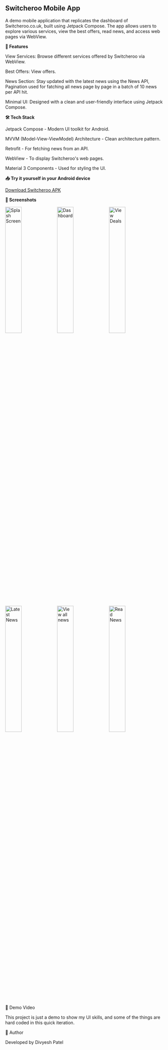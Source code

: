 ## Switcheroo Mobile App

A demo mobile application that replicates the dashboard of Switcheroo.co.uk, built using Jetpack Compose. The app allows users to explore various services, view the best offers, read news, and access web pages via WebView. 

**📱 Features**

View Services: Browse different services offered by Switcheroo via WebView.

Best Offers: View offers.

News Section: Stay updated with the latest news using the News API, Pagination used for fatching all news page by page in a batch of 10 news per API hit.

Minimal UI: Designed with a clean and user-friendly interface using Jetpack Compose.

**🛠️ Tech Stack**

Jetpack Compose - Modern UI toolkit for Android.

MVVM (Model-View-ViewModel) Architecture - Clean architecture pattern.

Retrofit - For fetching news from an API.

WebView - To display Switcheroo's web pages.

Material 3 Components - Used for styling the UI.

**📥 Try it yourself in your Android device**

[Download Switcheroo APK](https://drive.google.com/file/d/1tgcKefx_J5yDrMrO-ui2SyD1xgYQGI-p/view?usp=sharing)


**📸 Screenshots**

<img title="Splash Screen" src="https://github.com/user-attachments/assets/39787cbe-fb07-4582-b962-acbae07239e5" width="32%"> <img title="Dashboard" src="https://github.com/user-attachments/assets/9b8df95e-ba3b-4358-8914-7d6f77552b7e" width="32%">  <img title="View Deals" src="https://github.com/user-attachments/assets/e2a73e50-4dc9-4bbe-a21c-7dee3d815360" width="32%"> 

<img title="Latest News" src="https://github.com/user-attachments/assets/09995aa7-29ad-48f6-ba6b-38eaf17107f6" width="32%"> <img title="View all news" src="https://github.com/user-attachments/assets/f806aa73-9fcc-4593-9427-c68b381be736" width="32%"> <img title="Read News" src="https://github.com/user-attachments/assets/e35f8884-0be6-4c0c-9802-59dbaaf335d1" width="32%">


🎥 Demo Video



This project is just a demo to show my UI skills, and some of the things are hard coded in this quick iteration.

📝 Author

Developed by Divyesh Patel
